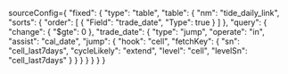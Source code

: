 sourceConfig={
    "fixed": {
        "type": "table",
        "table": {
            "nm": "tide_daily_link",
            "sorts": {
                "order": [
                    {
                        "Field": "trade_date",
                        "Type": true
                    }
                ]
            },
            "query": {
                "change": {
                    "$gte": 0
                },
                "trade_date": {
                    "type": "jump",
                    "operate": "in",
                    "assist": "cal_date",
                    "jump": {
                        "hook": "cell",
                        "fetchKey": {
                            "sn": "cell_last7days",
                            "cycleLikely": "extend",
                            "level": "cell",
                            "levelSn": "cell_last7days"
                        }
                    }
                }
            }
        }
    }
}